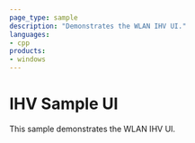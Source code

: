 ```yaml
---
page_type: sample
description: "Demonstrates the WLAN IHV UI."
languages:
- cpp
products:
- windows
---
```


<!---
    name: IHV Sample UI
    platform: Application
    language: cpp
    category: Network
    description: IHV Sample UI
    samplefwlink: https://go.microsoft.com/fwlink/p/?linkid=869057
--->

# IHV Sample UI

This sample demonstrates the WLAN IHV UI.
